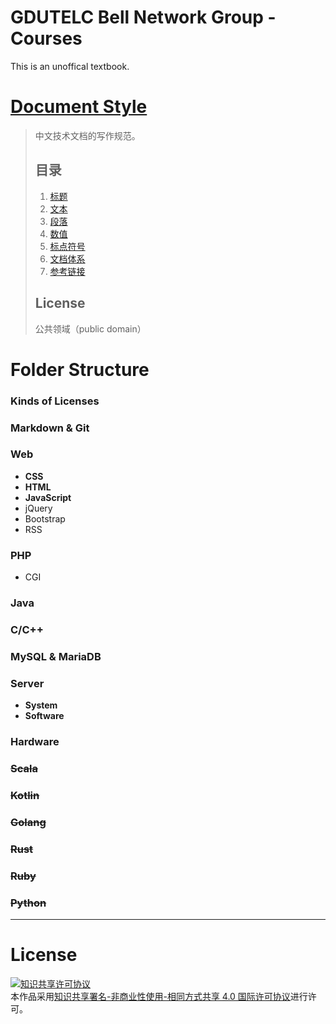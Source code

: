 # GDUTELC Bell Network Group - Courses

This is an unoffical textbook.

# [Document Style](https://github.com/ruanyf/document-style-guide)
> 
> 中文技术文档的写作规范。
>
> ## 目录
> 
> 1. [标题](docs/title.md)
> 1. [文本](docs/text.md)
> 1. [段落](docs/paragraph.md)
> 1. [数值](docs/number.md)
> 1. [标点符号](docs/marks.md)
> 1. [文档体系](docs/structure.md)
> 1. [参考链接](docs/reference.md)
> 
> ## License
>
> 公共领域（public domain）

# Folder Structure

### **Kinds of Licenses**

### **Markdown & Git**

### **Web**
* **CSS**
* **HTML**
* **JavaScript**
* jQuery
* Bootstrap
* RSS

### **PHP**
* CGI

### **Java**

### **C/C++**

### **MySQL & MariaDB**

### **Server**
* **System**
* **Software**

### **Hardware**

### ~~**Scala**~~

### ~~**Kotlin**~~

### ~~**Golang**~~

### ~~**Rust**~~

### ~~**Ruby**~~

### ~~**Python**~~

-------
# License
<a rel="license" href="http://creativecommons.org/licenses/by-nc-sa/4.0/"><img alt="知识共享许可协议" style="border-width:0" src="https://i.creativecommons.org/l/by-nc-sa/4.0/88x31.png" /></a><br />本作品采用<a rel="license" href="http://creativecommons.org/licenses/by-nc-sa/4.0/">知识共享署名-非商业性使用-相同方式共享 4.0 国际许可协议</a>进行许可。
